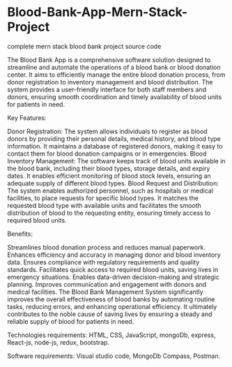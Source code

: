 # Blood-Bank-App-Mern-Stack-Project
complete mern stack blood bank project source code

The Blood Bank App is a comprehensive software solution designed to streamline and automate the operations of a blood bank or blood donation center. It aims to efficiently manage the entire blood donation process, from donor registration to inventory management and blood distribution. The system provides a user-friendly interface for both staff members and donors, ensuring smooth coordination and timely availability of blood units for patients in need.

Key Features:

Donor Registration: The system allows individuals to register as blood donors by providing their personal details, medical history, and blood type information. It maintains a database of registered donors, making it easy to contact them for blood donation campaigns or in emergencies.
Blood Inventory Management: The software keeps track of blood units available in the blood bank, including their blood types, storage details, and expiry dates. It enables efficient monitoring of blood stock levels, ensuring an adequate supply of different blood types.
Blood Request and Distribution: The system enables authorized personnel, such as hospitals or medical facilities, to place requests for specific blood types. It matches the requested blood type with available units and facilitates the smooth distribution of blood to the requesting entity, ensuring timely access to required blood units.

Benefits:

Streamlines blood donation process and reduces manual paperwork.
Enhances efficiency and accuracy in managing donor and blood inventory data.
Ensures compliance with regulatory requirements and quality standards.
Facilitates quick access to required blood units, saving lives in emergency situations.
Enables data-driven decision-making and strategic planning.
Improves communication and engagement with donors and medical facilities.
The Blood Bank Management System significantly improves the overall effectiveness of blood banks by automating routine tasks, reducing errors, and enhancing operational efficiency. It ultimately contributes to the noble cause of saving lives by ensuring a steady and reliable supply of blood for patients in need.

Technologies requirements:
HTML, CSS, JavaScript, mongoDb, express, React-js, node-js, redux, bootstrap. 

Software requirements:
Visual studio code, MongoDb Compass, Postman.


